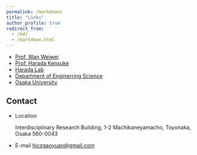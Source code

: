 ```yaml
---
permalink: /markdown/
title: "Links"
author_profile: true
redirect_from: 
  - /md/
  - /markdown.html
---
```


* [Prof. Wan Weiwei](https://wanweiwei07.github.io/)
* [Prof. Harada Kensuke](https://www.roboticmanipulation.org/members-old/%E5%8E%9F%E7%94%B0%E7%A0%94%E4%BB%8B/)
* [Harada Lab](https://www.roboticmanipulation.org/)
* [Department of Enginerring Science](https://www.es.osaka-u.ac.jp/ja/)
* [Osaka University](https://www.osaka-u.ac.jp/ja)

## Contact
* Location

  Interdisciplinary Research Building, 1-2 Machikaneyamacho, Toyonaka, Osaka 560-0043
* E-mail
  hjczgaoyuan@gmail.com
